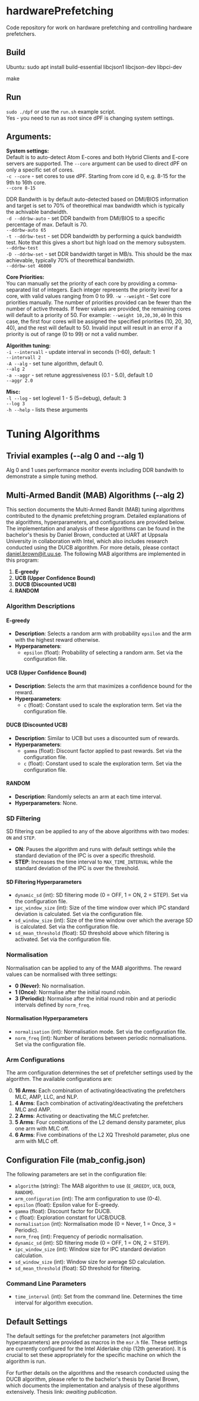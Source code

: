 # hardwarePrefetching
Code repository for work on hardware prefetching and controlling hardware prefetchers.

## Build

Ubuntu: sudo apt install  build-essential libcjson1 libcjson-dev libpci-dev

make

## Run

`sudo ./dpf` or use the `run.sh` example script.  
Yes - you need to run as root since dPF is changing system settings.


## Arguments:
**System settings:**  
Default is to auto-detect Atom E-cores and both Hybrid Clients and E-core servers are supported. The `--core` argument can be used to direct dPF on only a specific set of cores.  
`-c --core` - set cores to use dPF. Starting from core id 0, e.g. 8-15 for the 9th to 16th core.  
`--core 8-15`

DDR Bandwith is by default auto-detected based on DMI/BIOS information and target is set to 70% of theorethical max bandwidth which is typically the achivable bandwidth.  
`-d --ddrbw-auto` - set DDR bandwith from DMI/BIOS to a specific percentage of max. Default is 70.  
`--ddrbw-auto 65`  
`-t --ddrbw-test` - set DDR bandwidth by performing a quick bandwidth test. Note that this gives a short but high load on the memory subsystem.  
`--ddrbw-test`  
`-D --ddrbw-set` - set DDR bandwidth target in MB/s. This should be the max achievable, typically 70% of theorethical bandwidth.  
`--ddrbw-set 46000`

**Core Priorities:**  
You can manually set the priority of each core by providing a comma-separated list of integers. Each integer represents the priority level for a core, with valid values ranging from 0 to 99.
`-w --weight` - Set core priorities manually. The number of priorities provided can be fewer than the number of active threads. If fewer values are provided, the remaining cores will default to a priority of 50.
For example:
`--weight 10,20,30,40`
In this case, the first four cores will be assigned the specified priorities (10, 20, 30, 40), and the rest will default to 50.
Invalid input will result in an error if a priority is out of range (0 to 99) or not a valid number.

**Algorithm tuning:**  
`-i --intervall` - update interval in seconds (1-60), default: 1  
`--intervall 2`  
`-A --alg` - set tune algorithm, default 0.  
`--alg 2`  
`-a --aggr` - set retune aggressiveness (0.1 - 5.0), default 1.0  
`--aggr 2.0`

**Misc:**  
`-l --log` - set loglevel 1 - 5 (5=debug), default: 3  
`--log 3`  
`-h --help` - lists these arguments  


# Tuning Algorithms


## Trivial examples (--alg 0 and --alg 1)

Alg 0 and 1 uses performance monitor events including DDR bandwith to demonstrate a simple tuning method.

## Multi-Armed Bandit (MAB) Algorithms (--alg 2)

This section documents the Multi-Armed Bandit (MAB) tuning algorithms contributed to the dynamic prefetching program. Detailed explanations of the algorithms, hyperparameters, and configurations are provided below. The implementation and analysis of these algorithms can be found in the bachelor's thesis by Daniel Brown, conducted at UART at Uppsala University in collaboration with Intel, which also includes research conducted using the DUCB algorithm. For more details, please contact [daniel.brown@it.uu.se](mailto:daniel.brown@it.uu.se).
The following MAB algorithms are implemented in this program:

1. **E-greedy**
2. **UCB (Upper Confidence Bound)**
3. **DUCB (Discounted UCB)**
4. **RANDOM**

### Algorithm Descriptions

#### E-greedy
- **Description**: Selects a random arm with probability `epsilon` and the arm with the highest reward otherwise.
- **Hyperparameters**:
  - `epsilon` (float): Probability of selecting a random arm. Set via the configuration file.

#### UCB (Upper Confidence Bound)
- **Description**: Selects the arm that maximizes a confidence bound for the reward.
- **Hyperparameters**:
  - `c` (float): Constant used to scale the exploration term. Set via the configuration file.

#### DUCB (Discounted UCB)
- **Description**: Similar to UCB but uses a discounted sum of rewards.
- **Hyperparameters**:
  - `gamma` (float): Discount factor applied to past rewards. Set via the configuration file.
  - `c` (float): Constant used to scale the exploration term. Set via the configuration file.

#### RANDOM
- **Description**: Randomly selects an arm at each time interval.
- **Hyperparameters**: None.

### SD Filtering

SD filtering can be applied to any of the above algorithms with two modes: `ON` and `STEP`.

- **ON**: Pauses the algorithm and runs with default settings while the standard deviation of the IPC is over a specific threshold.
- **STEP**: Increases the time interval to `MAX_TIME_INTERVAL` while the standard deviation of the IPC is over the threshold.

#### SD Filtering Hyperparameters

- `dynamic_sd` (int): SD filtering mode (0 = OFF, 1 = ON, 2 = STEP). Set via the configuration file.
- `ipc_window_size` (int): Size of the time window over which IPC standard deviation is calculated. Set via the configuration file.
- `sd_window_size` (int): Size of the time window over which the average SD is calculated. Set via the configuration file.
- `sd_mean_threshold` (float): SD threshold above which filtering is activated. Set via the configuration file.

### Normalisation

Normalisation can be applied to any of the MAB algorithms. The reward values can be normalised with three settings:
- **0 (Never)**: No normalisation.
- **1 (Once)**: Normalise after the initial round robin.
- **3 (Periodic)**: Normalise after the initial round robin and at periodic intervals defined by `norm_freq`.

#### Normalisation Hyperparameters

- `normalisation` (int): Normalisation mode. Set via the configuration file.
- `norm_freq` (int): Number of iterations between periodic normalisations. Set via the configuration file.

### Arm Configurations

The arm configuration determines the set of prefetcher settings used by the algorithm. The available configurations are:

0. **16 Arms**: Each combination of activating/deactivating the prefetchers MLC, AMP, LLC, and NLP.
1. **4 Arms**: Each combination of activating/deactivating the prefetchers MLC and AMP.
2. **2 Arms**: Activating or deactivating the MLC prefetcher.
3. **5 Arms**: Four combinations of the L2 demand density parameter, plus one arm with MLC off.
4. **6 Arms**: Five combinations of the L2 XQ Threshold parameter, plus one arm with MLC off.

## Configuration File (mab_config.json)

The following parameters are set in the configuration file:

- `algorithm` (string): The MAB algorithm to use (`E_GREEDY`, `UCB`, `DUCB`, `RANDOM`).
- `arm_configuration` (int): The arm configuration to use (0-4).
- `epsilon` (float): Epsilon value for E-greedy.
- `gamma` (float): Discount factor for DUCB.
- `c` (float): Exploration constant for UCB/DUCB.
- `normalisation` (int): Normalisation mode (0 = Never, 1 = Once, 3 = Periodic).
- `norm_freq` (int): Frequency of periodic normalisation.
- `dynamic_sd` (int): SD filtering mode (0 = OFF, 1 = ON, 2 = STEP).
- `ipc_window_size` (int): Window size for IPC standard deviation calculation.
- `sd_window_size` (int): Window size for average SD calculation.
- `sd_mean_threshold` (float): SD threshold for filtering.

### Command Line Parameters

- `time_interval` (int): Set from the command line. Determines the time interval for algorithm execution.

## Default Settings

The default settings for the prefetcher parameters (not algorithm hyperparameters) are provided as macros in the `msr.h` file. These settings are currently configured for the Intel Alderlake chip (12th generation). It is crucial to set these appropriately for the specific machine on which the algorithm is run.

For further details on the algorithms and the research conducted using the DUCB algorithm, please refer to the bachelor's thesis by Daniel Brown, which documents the implementation and analysis of these algorithms extensively. Thesis link: *awaiting publication*.
